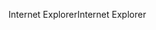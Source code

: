 <span data-ttu-id="d0e59-101">Internet Explorer</span><span class="sxs-lookup"><span data-stu-id="d0e59-101">Internet Explorer</span></span>